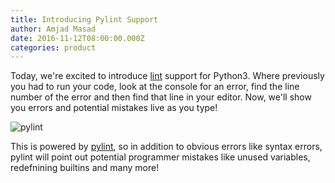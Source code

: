 ```yaml
---
title: Introducing Pylint Support
author: Amjad Masad
date: 2016-11-12T08:00:00.000Z
categories: product
---
```


Today, we're excited to introduce
[lint](https://en.wikipedia.org/wiki/Lint_%28software%29) support for Python3.
Where previously you had to run your code, look at the console for an error,
find the line number of the error and then find that line in your editor. Now,
we'll show you errors and potential mistakes live as you type!

![pylint](https://i.imgur.com/XztrxLj.gif)

This is powered by [pylint](https://www.pylint.org/), so in addition to obvious
errors like syntax errors, pylint will point out potential programmer mistakes
like unused variables, redefnining builtins and many more!
